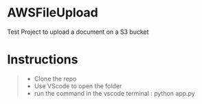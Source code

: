 # AWSFileUpload
Test Project to upload a document on a S3 bucket

# Instructions
>- Clone the repo
>- Use VScode to open the folder
>- run the command in the vscode terminal : python app.py
